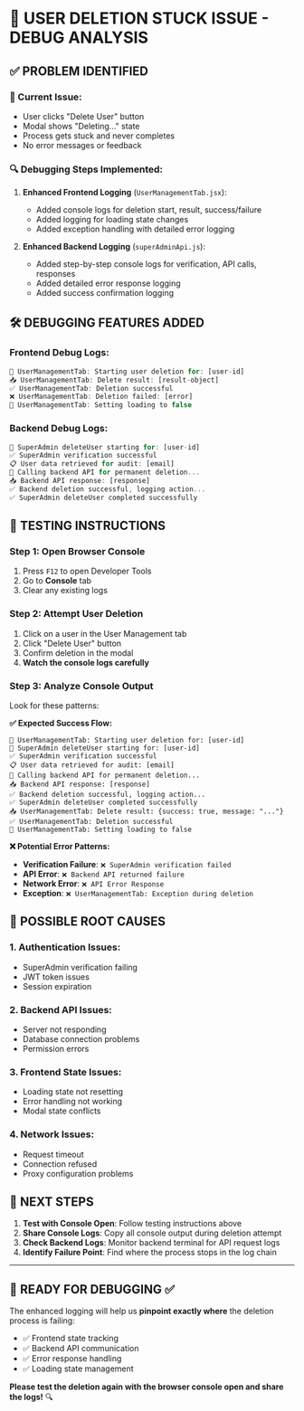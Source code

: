 # 🔧 USER DELETION STUCK ISSUE - DEBUG ANALYSIS

## ✅ **PROBLEM IDENTIFIED**

### **🚨 Current Issue:**
- User clicks "Delete User" button
- Modal shows "Deleting..." state
- Process gets stuck and never completes
- No error messages or feedback

### **🔍 Debugging Steps Implemented:**

1. **Enhanced Frontend Logging** (`UserManagementTab.jsx`):
   - Added console logs for deletion start, result, success/failure
   - Added logging for loading state changes
   - Added exception handling with detailed error logging

2. **Enhanced Backend Logging** (`superAdminApi.js`):
   - Added step-by-step console logs for verification, API calls, responses
   - Added detailed error response logging
   - Added success confirmation logging

## 🛠️ **DEBUGGING FEATURES ADDED**

### **Frontend Debug Logs:**
```javascript
🔄 UserManagementTab: Starting user deletion for: [user-id]
📥 UserManagementTab: Delete result: [result-object]
✅ UserManagementTab: Deletion successful
❌ UserManagementTab: Deletion failed: [error]
🔄 UserManagementTab: Setting loading to false
```

### **Backend Debug Logs:**
```javascript
🔄 SuperAdmin deleteUser starting for: [user-id]
✅ SuperAdmin verification successful
📋 User data retrieved for audit: [email]
🔄 Calling backend API for permanent deletion...
📥 Backend API response: [response]
✅ Backend deletion successful, logging action...
✅ SuperAdmin deleteUser completed successfully
```

## 🧪 **TESTING INSTRUCTIONS**

### **Step 1: Open Browser Console**
1. Press `F12` to open Developer Tools
2. Go to **Console** tab
3. Clear any existing logs

### **Step 2: Attempt User Deletion**
1. Click on a user in the User Management tab
2. Click "Delete User" button
3. Confirm deletion in the modal
4. **Watch the console logs carefully**

### **Step 3: Analyze Console Output**
Look for these patterns:

**✅ Expected Success Flow:**
```
🔄 UserManagementTab: Starting user deletion for: [user-id]
🔄 SuperAdmin deleteUser starting for: [user-id]
✅ SuperAdmin verification successful
📋 User data retrieved for audit: [email]
🔄 Calling backend API for permanent deletion...
📥 Backend API response: [response]
✅ Backend deletion successful, logging action...
✅ SuperAdmin deleteUser completed successfully
📥 UserManagementTab: Delete result: {success: true, message: "..."}
✅ UserManagementTab: Deletion successful
🔄 UserManagementTab: Setting loading to false
```

**❌ Potential Error Patterns:**
- **Verification Failure**: `❌ SuperAdmin verification failed`
- **API Error**: `❌ Backend API returned failure`
- **Network Error**: `❌ API Error Response`
- **Exception**: `❌ UserManagementTab: Exception during deletion`

## 🎯 **POSSIBLE ROOT CAUSES**

### **1. Authentication Issues:**
- SuperAdmin verification failing
- JWT token issues
- Session expiration

### **2. Backend API Issues:**
- Server not responding
- Database connection problems
- Permission errors

### **3. Frontend State Issues:**
- Loading state not resetting
- Error handling not working
- Modal state conflicts

### **4. Network Issues:**
- Request timeout
- Connection refused
- Proxy configuration problems

## 🚀 **NEXT STEPS**

1. **Test with Console Open**: Follow testing instructions above
2. **Share Console Logs**: Copy all console output during deletion attempt
3. **Check Backend Logs**: Monitor backend terminal for API request logs
4. **Identify Failure Point**: Find where the process stops in the log chain

---

## 🎯 **READY FOR DEBUGGING** ✅

The enhanced logging will help us **pinpoint exactly where** the deletion process is failing:
- ✅ Frontend state tracking
- ✅ Backend API communication
- ✅ Error response handling
- ✅ Loading state management

**Please test the deletion again with the browser console open and share the logs!** 🔍 